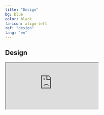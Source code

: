```yaml
---
title: "Design"
bg: blue
color: black
fa-icon: align-left
ref: "design"
lang: "en"
---
```



## Design

<div class="icontain">
  <iframe src="https://www.youtube.com/embed/kFrGVwb06q8" allowfullscreen></iframe>
</div>


